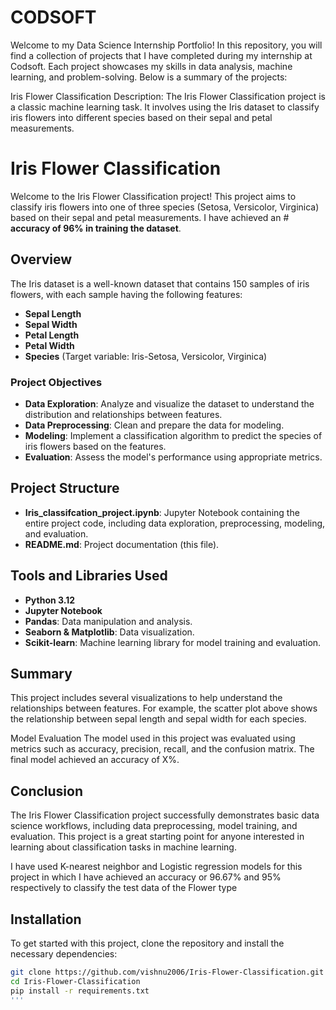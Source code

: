 # CODSOFT

Welcome to my Data Science Internship Portfolio! In this repository, you will find a collection of projects that I have completed during my internship at Codsoft. Each project showcases my skills in data analysis, machine learning, and problem-solving. Below is a summary of the projects:


Iris Flower Classification Description: The Iris Flower Classification project is a classic machine learning task. It involves using the Iris dataset to classify iris flowers into different species based on their sepal and petal measurements.

# Iris Flower Classification 

Welcome to the Iris Flower Classification project! This project aims to classify iris flowers into one of three species (Setosa, Versicolor, Virginica) based on their sepal and petal measurements. I have achieved an # **accuracy of 96% in training the dataset**. 

## Overview

The Iris dataset is a well-known dataset that contains 150 samples of iris flowers, with each sample having the following features:

- **Sepal Length**
- **Sepal Width**
- **Petal Length**
- **Petal Width**
- **Species** (Target variable: Iris-Setosa, Versicolor, Virginica)

### Project Objectives

- **Data Exploration**: Analyze and visualize the dataset to understand the distribution and relationships between features.
- **Data Preprocessing**: Clean and prepare the data for modeling.
- **Modeling**: Implement a classification algorithm to predict the species of iris flowers based on the features.
- **Evaluation**: Assess the model's performance using appropriate metrics.

## Project Structure

- **Iris_classifcation_project.ipynb**: Jupyter Notebook containing the entire project code, including data exploration, preprocessing, modeling, and evaluation.
- **README.md**: Project documentation (this file).

## Tools and Libraries Used

- **Python 3.12**
- **Jupyter Notebook**
- **Pandas**: Data manipulation and analysis.
- **Seaborn & Matplotlib**: Data visualization.
- **Scikit-learn**: Machine learning library for model training and evaluation.

## Summary 

This project includes several visualizations to help understand the relationships between features. For example, the scatter plot above shows the relationship between sepal length and sepal width for each species.

Model Evaluation
The model used in this project was evaluated using metrics such as accuracy, precision, recall, and the confusion matrix. The final model achieved an accuracy of X%.

## Conclusion
The Iris Flower Classification project successfully demonstrates basic data science workflows, including data preprocessing, model training, and evaluation. This project is a great starting point for anyone interested in learning about classification tasks in machine learning.

I have used K-nearest neighbor and Logistic regression models for this project in which I have achieved an accuracy or 96.67% and 95% respectively to classify the test data of the Flower type



## Installation


To get started with this project, clone the repository and install the necessary dependencies:

```bash
git clone https://github.com/vishnu2006/Iris-Flower-Classification.git
cd Iris-Flower-Classification
pip install -r requirements.txt
'''

